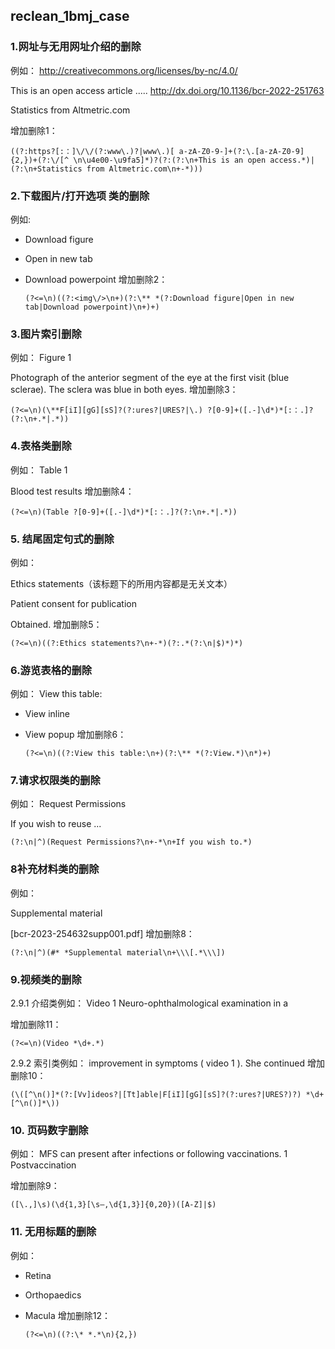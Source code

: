 ## reclean_1bmj_case

### 1.网址与无用网址介绍的删除

例如：
http://creativecommons.org/licenses/by-nc/4.0/

This is an open access article .....
http://dx.doi.org/10.1136/bcr-2022-251763

Statistics from Altmetric.com

增加删除1：

```
((?:https?[:：]\/\/(?:www\.)?|www\.)[ a-zA-Z0-9-]+(?:\.[a-zA-Z0-9]{2,})+(?:\/[^ \n\u4e00-\u9fa5]*)?(?:(?:\n+This is an open access.*)|(?:\n+Statistics from Altmetric.com\n+-*)))
```

### 2.下载图片/打开选项 类的删除

例如:
<img/>

*   Download figure
*   Open in new tab
* Download powerpoint
  增加删除2：

  ```
  (?<=\n)((?:<img\/>\n+)(?:\** *(?:Download figure|Open in new tab|Download powerpoint)\n+)+)
  ```

  

### 3.图片索引删除

例如：
Figure 1

Photograph of the anterior segment of the eye at the first visit (blue sclerae). The sclera was blue in both eyes.
增加删除3：

```
(?<=\n)(\**F[iI][gG][sS]?(?:ures?|URES?|\.) ?[0-9]+([.-]\d*)*[:：.]?(?:\n+.*|.*))
```

### 4.表格类删除

例如：
Table 1

Blood test results
增加删除4：

```
(?<=\n)(Table ?[0-9]+([.-]\d*)*[:：.]?(?:\n+.*|.*))
```

### 5. 结尾固定句式的删除

例如：

Ethics statements（该标题下的所用内容都是无关文本）

Patient consent for publication

Obtained.
增加删除5：

```
(?<=\n)((?:Ethics statements?\n+-*)(?:.*(?:\n|$)*)*)
```

### 6.游览表格的删除

例如：
View this table:

*   View inline
* View popup
  增加删除6：

  ```
  (?<=\n)((?:View this table:\n+)(?:\** *(?:View.*)\n*)+)
  ```

  

### 7.请求权限类的删除

例如：
Request Permissions

If you wish to reuse ...

```
(?:\n|^)(Request Permissions?\n+-*\n+If you wish to.*)
```

### 8补充材料类的删除

例如：

Supplemental material

\[bcr-2023-254632supp001.pdf\]
增加删除8：

```
(?:\n|^)(#* *Supplemental material\n+\\\[.*\\\])
```

### 9.视频类的删除

2.9.1 介绍类例如：
Video 1 Neuro-ophthalmological examination in a 

增加删除11：

```
(?<=\n)(Video *\d+.*)
```

2.9.2 索引类例如：
 improvement in symptoms ( video 1 ). She continued 
增加删除10：

```
(\([^\n()]*(?:[Vv]ideos?|[Tt]able|F[iI][gG][sS]?(?:ures?|URES?)?) *\d+[^\n()]*\))
```

### 10. 页码数字删除

例如：
MFS can present after infections or following vaccinations. 1 Postvaccination

增加删除9：

```
([\.,]\s)(\d{1,3}[\s–,\d{1,3}]{0,20})([A-Z]|$)
```



### 11. 无用标题的删除

例如：

*   Retina
*   Orthopaedics
* Macula
  增加删除12：

  ```
  (?<=\n)((?:\* *.*\n){2,})
  ```

  